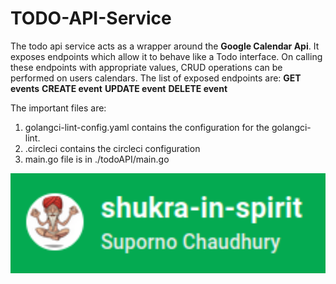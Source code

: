 # TODO-API-Service
The todo api service acts as a wrapper around the **Google Calendar Api**. It exposes endpoints which allow it to behave like a Todo interface. On calling these endpoints with appropriate values, CRUD operations can be performed on users calendars.
The list of exposed endpoints are:
  **GET events**
  **CREATE event**
  **UPDATE event**
  **DELETE event**

The important files are:
1. golangci-lint-config.yaml contains the configuration for the golangci-lint.
2. .circleci contains the circleci configuration
3. main.go file is in ./todoAPI/main.go


<p align="center">
  <img src="./images/logo.png" alt="Shukra in Spirit" width="738">
</p>
